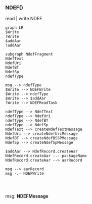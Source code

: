 



### NDEF()
read | write NDEF
``` mermaid
graph LR
$Write
!Write
$addAar
!addAar

subgraph NdefFragment
NdefText
NdefUri
NdefBT
NdefSp
ndefType

msg --> ndefType
$Write --> NDEFWrite
$Write --> ndefType
$Write --> $addAar
!Write --> NDEFReadTask

ndefType --> NdefText
ndefType --> NdefUri
ndefType --> NdefBT
ndefType --> NdefSp
NdefText --> createNdefTextMessage
NdefUri --> createNdefUriMessage
NdefBT --> createNdefBSSPMessage
NdefSp --> createNdefSpMessage

$addAar --> NdefRecord.createAar
NdefRecord.createAar -.- packageName
NdefRecord.createAar --> aarRecord

msg --> aarRecord
msg -.- NDEFWrite




```
msg: **NDEFMessage**

```kotlin

```
<!--stackedit_data:
eyJoaXN0b3J5IjpbLTk4ODc2Njk0MywtODI4NTU2MzNdfQ==
-->
